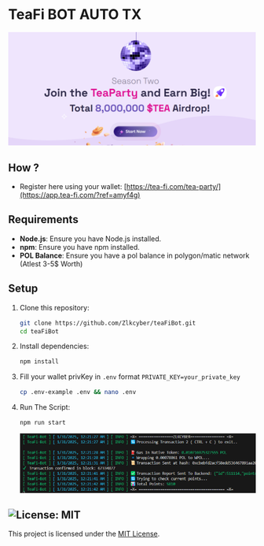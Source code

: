 # TeaFi BOT AUTO TX

![banner](image.png)

## How ?

- Register here using your wallet: [https://tea-fi.com/tea-party/](https://app.tea-fi.com/?ref=amyf4g)

## Requirements

- **Node.js**: Ensure you have Node.js installed.
- **npm**: Ensure you have npm installed.
- **POL Balance**: Ensure you have a pol balance in polygon/matic network (Atlest 3-5$ Worth)

## Setup

1. Clone this repository:
   ```bash
   git clone https://github.com/Zlkcyber/teaFiBot.git
   cd teaFiBot
   ```
2. Install dependencies:
   ```bash
   npm install
   ```
3. Fill your wallet privKey in `.env` format `PRIVATE_KEY=your_private_key`
    ```bash
    cp .env-example .env && nano .env
    ```
4. Run The Script:
   ```bash
   npm run start
   ```
   ![success](image-1.png)
## ![License: MIT](https://img.shields.io/badge/License-MIT-yellow.svg)

This project is licensed under the [MIT License](LICENSE).
